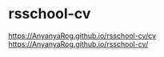 # rsschool-cv
https://AnyanyaRog.github.io/rsschool-cv/cv
<br>https://AnyanyaRog.github.io/rsschool-cv/